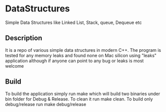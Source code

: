 # DataStructures
 Simple Data Structures like Linked List, Stack, queue, Dequeue etc
## Description
It is a repo of various simple data structures in modern C++.
The program is tested for any memory leaks and found none on 
Mac silicon using "leaks" application although if anyone can
point to any bug or leaks is most welcome

## Build
To build the application simply run make which will build two
binaries under bin folder for Debug & Release. To clean it run
make clean. To build only debug/release run make debug/release
